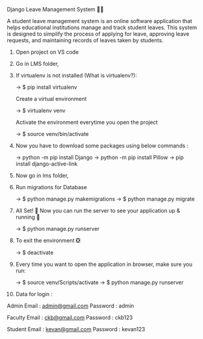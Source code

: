 Django Leave Management System 👨‍🎓

A student leave management system is an online software application that helps educational institutions manage and track student leaves. This system is designed to simplify the process of applying for leave, approving leave requests, and maintaining records of leaves taken by students.


1) Open project on VS code

2) Go in LMS folder,

3) If virtualenv is not installed (What is virtualenv?):

      -> $ pip install virtualenv

   Create a virtual environment

      -> $ virtualenv venv

   Activate the environment everytime you open the project

      -> $ source venv/bin/activate

4) Now you have to download some packages using below commands :
  
      -> python -m pip install Django
      -> python -m pip install Pillow
      -> pip install django-active-link

5) Now go in lms folder, 

6) Run migrations for Database

      -> $ python manage.py makemigrations
      -> $ python manage.py migrate
      
7) All Set! 🤩
   Now you can run the server to see your application up & running 🚀

      -> $ python manage.py runserver

8) To exit the environment ❎

      -> $ deactivate

9) Every time you want to open the application in browser, make sure you run:

      -> $ source venv/Scripts/activate
      -> $ python manage.py runserver
      
10) Data for login :

Admin
      Email : admin@gmail.com
      Password : admin
      
Faculty 
      Email : ckb@gmail.com
      Password : ckb123

Student 
      Email : kevan@gmail.com
      Password : kevan123
      
      
